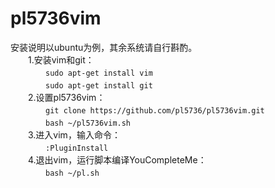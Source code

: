 # pl5736vim
安装说明以ubuntu为例，其余系统请自行斟酌。<br>
　　1.安装vim和git：<br>
　　　　```sudo apt-get install vim```<br>
　　　　```sudo apt-get install git```<br>
　　2.设置pl5736vim：<br>
　　　　```git clone https://github.com/pl5736/pl5736vim.git```<br>
　　　　```bash ~/pl5736vim.sh```<br>
　　3.进入vim，输入命令：<br>
　　　　```:PluginInstall```<br>
　　4.退出vim，运行脚本编译YouCompleteMe：<br>
　　　　```bash ~/pl.sh```<br>
